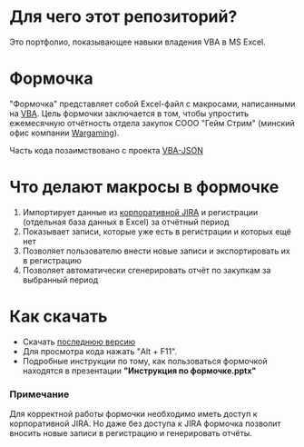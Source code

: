 # Для чего этот репозиторий?
Это портфолио, показывающее навыки владения VBA в MS Excel.

# Формочка
"Формочка" представляет собой Excel-файл с макросами, написанными на [VBA](https://ru.wikipedia.org/wiki/Visual_Basic_for_Applications). Цель формочки заключается в том, чтобы упростить ежемесячную отчётность отдела закупок СООО "Гейм Стрим" (минский офис компании [Wargaming](https://wargaming.net)).

Часть кода позаимствовано с проекта [VBA-JSON](https://github.com/VBA-tools/VBA-JSON)

# Что делают макросы в формочке
1. Импортирует данные из [корпоративной JIRA](https://wgjira.wargaming.net) и регистрации (отдельная база данных в Excel) за отчётный период
2. Показывает записи, которые уже есть в регистрации и которых ещё нет
3. Позволяет пользователю внести новые записи и экспортировать их в регистрацию
4. Позволяет автоматически сгенерировать отчёт по закупкам за выбранный период

# Как скачать
- Скачать [последнюю версию](https://github.com/l122/Excel-vba-Formochka-/releases/tag/v.2.0.0)
- Для просмотра кода нажать "Alt + F11".
- Подробные инструкции по тому, как пользоваться формочкой находятся в презентации **"Инструкция по формочке.pptx"**


### Примечание
Для корректной работы формочки необходимо иметь доступ к корпоративной JIRA. Но даже без доступа к JIRA формочка позволит вносить новые записи в регистрацию и генерировать отчёты.
